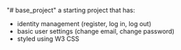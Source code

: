 "# base_project" 
a starting project that has:
- identity management (register, log in, log out) 
- basic user settings (change email, change password) 
- styled using W3 CSS
